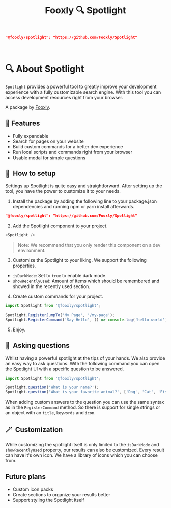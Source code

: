 <p align="center">
    <h1 align="center">Fooxly 🔍 Spotlight</h1>
</p>

<br/>

```json
"@fooxly/spotlight": "https://github.com/Fooxly/Spotlight"
```

<br/>

# 🔍 About Spotlight

`Spotlight` provides a powerful tool to greatly improve your development experience with a fully customizable search engine. With this tool you can access development resources right from your browser.

A package by [Fooxly](https://www.fooxly.com).

## 📕 Features

* Fully expandable
* Search for pages on your website
* Build custom commands for a better dev experience
* Run local scripts and commands right from your browser
* Usable modal for simple questions

## 🔧&nbsp; How to setup

Settings up Spotlight is quite easy and straightforward. After setting up the tool, you have the power to customize it to your needs.

1. Install the package by adding the following line to your package.json dependencies and running npm or yarn install afterwards.

```json
"@fooxly/spotlight": "https://github.com/Fooxly/Spotlight"
```

2. Add the Spotlight component to your project.

```js
<Spotlight />
```
> Note: We recommend that you only render this component on a dev environment.

3. Customize the Spotlight to your liking. We support the following properties.

- `isDarkMode`: Set to `true` to enable dark mode.
- `showRecentlyUsed`: Amount of items which should be remembered and showed in the recently used section.

4. Create custom commands for your project.

```js
import Spotlight from '@fooxly/spotlight';

Spotlight.RegisterJumpTo('My Page', '/my-page');
Spotlight.RegisterCommand('Say Hello', () => console.log('hello world'));
```

5. Enjoy.

## 🤔&nbsp; Asking questions

Whilst having a powerful spotlight at the tips of your hands. We also provide an easy way to ask questions. With the following command you can open the Spotlight UI with a specific question to be answered.

```js
import Spotlight from '@fooxly/spotlight';

Spotlight.question('What is your name?');
Spotlight.question('What is your favorite animal?', ['Dog', 'Cat', 'Fish']);
```

When adding custom answers to the question you can use the same syntax as in the `RegisterCommand` method. So there is support for single strings or an object with an `title`, `keywords` and `icon`.

## 🪄&nbsp; Customization

While customizing the spotlight itself is only limited to the `isDarkMode` and `showRecentlyUsed` property, our results can also be customized. Every result can have it's own icon. We have a library of icons which you can choose from.

## Future plans

* Custom icon packs
* Create sections to organize your results better
* Support styling the Spotlight itself
